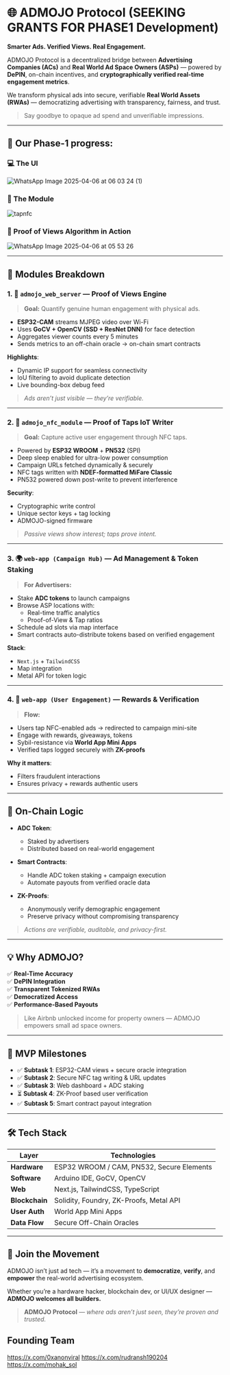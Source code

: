 # 🌐 ADMOJO Protocol (SEEKING GRANTS FOR PHASE1 Development)

**Smarter Ads. Verified Views. Real Engagement.**

ADMOJO Protocol is a decentralized bridge between **Advertising Companies (ACs)** and **Real World Ad Space Owners (ASPs)** — powered by **DePIN**, on-chain incentives, and **cryptographically verified real-time engagement metrics**.

We transform physical ads into secure, verifiable **Real World Assets (RWAs)** — democratizing advertising with transparency, fairness, and trust.

> Say goodbye to opaque ad spend and unverifiable impressions.

---

## 📸 Our Phase-1 progress:

### 💻 The UI
![WhatsApp Image 2025-04-06 at 06 03 24 (1)](https://github.com/user-attachments/assets/a3a2dee2-f39b-4e58-8e0d-de6630502c4e)


### 🔌 The Module
![tapnfc](https://github.com/user-attachments/assets/eaa46a7c-238c-49b8-9807-832e9cd3330e)



### 🧠 Proof of Views Algorithm in Action
![WhatsApp Image 2025-04-06 at 05 53 26](https://github.com/user-attachments/assets/daeb98ae-3776-4c88-85b7-661600ddaa81)



---

## 🚀 Modules Breakdown

### 1. 📸 `admojo_web_server` — Proof of Views Engine

> **Goal:** Quantify genuine human engagement with physical ads.

- **ESP32-CAM** streams MJPEG video over Wi-Fi
- Uses **GoCV + OpenCV (SSD + ResNet DNN)** for face detection
- Aggregates viewer counts every 5 minutes
- Sends metrics to an off-chain oracle → on-chain smart contracts

**Highlights**:
- Dynamic IP support for seamless connectivity
- IoU filtering to avoid duplicate detection
- Live bounding-box debug feed

> _Ads aren’t just visible — they’re verifiable._

---

### 2. 📲 `admojo_nfc_module` — Proof of Taps IoT Writer

> **Goal:** Capture active user engagement through NFC taps.

- Powered by **ESP32 WROOM** + **PN532** (SPI)
- Deep sleep enabled for ultra-low power consumption
- Campaign URLs fetched dynamically & securely
- NFC tags written with **NDEF-formatted MiFare Classic**
- PN532 powered down post-write to prevent interference

**Security**:
- Cryptographic write control
- Unique sector keys + tag locking
- ADMOJO-signed firmware

> _Passive views show interest; taps prove intent._

---

### 3. 🌍 `web-app (Campaign Hub)` — Ad Management & Token Staking

> **For Advertisers:**

- Stake **ADC tokens** to launch campaigns
- Browse ASP locations with:
  - Real-time traffic analytics
  - Proof-of-View & Tap ratios
- Schedule ad slots via map interface
- Smart contracts auto-distribute tokens based on verified engagement

**Stack**:
- `Next.js` + `TailwindCSS`
- Map integration
- Metal API for token logic

---

### 4. 🎯 `web-app (User Engagement)` — Rewards & Verification

> **Flow:**

- Users tap NFC-enabled ads → redirected to campaign mini-site
- Engage with rewards, giveaways, tokens
- Sybil-resistance via **World App Mini Apps**
- Verified taps logged securely with **ZK-proofs**

**Why it matters**:
- Filters fraudulent interactions
- Ensures privacy + rewards authentic users

---

## 🔗 On-Chain Logic

- **ADC Token**:
  - Staked by advertisers
  - Distributed based on real-world engagement

- **Smart Contracts**:
  - Handle ADC token staking + campaign execution
  - Automate payouts from verified oracle data

- **ZK-Proofs**:
  - Anonymously verify demographic engagement
  - Preserve privacy without compromising transparency

> _Actions are verifiable, auditable, and privacy-first._

---

## 💡 Why ADMOJO?

✅ **Real-Time Accuracy**  
✅ **DePIN Integration**  
✅ **Transparent Tokenized RWAs**  
✅ **Democratized Access**  
✅ **Performance-Based Payouts**

> Like Airbnb unlocked income for property owners — ADMOJO empowers small ad space owners.

---

## 📅 MVP Milestones

- ✅ **Subtask 1**: ESP32-CAM views + secure oracle integration  
- ✅ **Subtask 2**: Secure NFC tag writing & URL updates  
- ✅ **Subtask 3**: Web dashboard + ADC staking  
- ⏳ **Subtask 4**: ZK-Proof based user verification  
- ✅ **Subtask 5**: Smart contract payout integration

---

## 🛠 Tech Stack

| Layer        | Technologies                                   |
|--------------|------------------------------------------------|
| **Hardware** | ESP32 WROOM / CAM, PN532, Secure Elements      |
| **Software** | Arduino IDE, GoCV, OpenCV                      |
| **Web**      | Next.js, TailwindCSS, TypeScript               |
| **Blockchain** | Solidity, Foundry, ZK-Proofs, Metal API     |
| **User Auth**| World App Mini Apps                            |
| **Data Flow**| Secure Off-Chain Oracles                       |

---

## 👾 Join the Movement

ADMOJO isn’t just ad tech — it’s a movement to **democratize**, **verify**, and **empower** the real-world advertising ecosystem.

Whether you’re a hardware hacker, blockchain dev, or UI/UX designer — **ADMOJO welcomes all builders.**

> **ADMOJO Protocol** — _where ads aren’t just seen, they’re proven and trusted._

## Founding Team
https://x.com/0xanonviral
https://x.com/rudransh190204
https://x.com/mohak_sol
